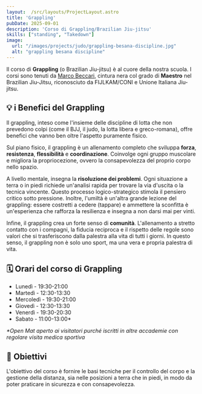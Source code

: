 ```yaml
---
layout:  /src/layouts/ProjectLayout.astro
title: 'Grappling'
pubDate: 2025-09-01
description: 'Corso di Grappling/Brazilian Jiu-jitsu'
skills: ["standing", "Takedown"]
image:
  url: "/images/projects/judo/grappling-besana-discipline.jpg"
  alt: "grappling besana discipline"
--- 
```


Il corso di **Grappling** (o Brazilian Jiu-jitsu) è al cuore della nostra scuola. I corsi sono tenuti da <a href="https://www.instagram.com/bjj_marcobex/" target="blank">Marco Beccari</a>, cintura nera col grado di **Maestro** nel Brazilian Jiu-Jitsu, riconosciuto da FIJLKAM/CONI e Unione Italiana Jiu-jitsu.

## 💡 i Benefici del Grappling

Il grappling, inteso come l'insieme delle discipline di lotta che non prevedono colpi (come il BJJ, il judo, la lotta libera e greco-romana), offre benefici che vanno ben oltre l'aspetto puramente fisico.

Sul piano fisico, il grappling è un allenamento completo che sviluppa **forza**, **resistenza**, **flessibilità** e **coordinazione**. Coinvolge ogni gruppo muscolare e migliora la propriocezione, ovvero la consapevolezza del proprio corpo nello spazio.

A livello mentale, insegna la **risoluzione dei problemi**. Ogni situazione a terra o in piedi richiede un'analisi rapida per trovare la via d'uscita o la tecnica vincente. Questo processo logico-strategico stimola il pensiero critico sotto pressione. Inoltre, l'umiltà è un'altra grande lezione del grappling: essere costretti a cedere (tappare) e ammettere la sconfitta è un'esperienza che rafforza la resilienza e insegna a non darsi mai per vinti.

Infine, il grappling crea un forte senso di **comunità**. L'allenamento a stretto contatto con i compagni, la fiducia reciproca e il rispetto delle regole sono valori che si trasferiscono dalla palestra alla vita di tutti i giorni. In questo senso, il grappling non è solo uno sport, ma una vera e propria palestra di vita.

## 🗓️ Orari del corso di Grappling

- Lunedì - 19:30-21:00
- Martedì - 12:30-13:30
- Mercoledì - 19:30-21:00
- Giovedì - 12:30-13:30
- Venerdì - 19:30-20:30
- Sabato - 11:00-13:00*

<i>*Open Mat aperto ai visitatori purché iscritti in altre accademie con regolare visita medica sportiva</i>

## 🎯 Obiettivi

L'obiettivo del corso è fornire le basi tecniche per il controllo del corpo e la gestione della distanza, sia nelle posizioni a terra che in piedi, in modo da poter praticare in sicurezza e con consapevolezza. 


